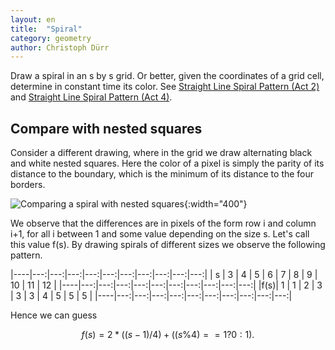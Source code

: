 ```yaml
---
layout: en
title:  "Spiral"
category: geometry
author: Christoph Dürr
---
```


Draw a spiral in an s by s grid.  Or better, given the coordinates of a grid cell, determine in constant time its color. See [Straight Line Spiral Pattern (Act 2)](http://www.spoj.com/problems/SPTTRN2/) and [Straight Line Spiral Pattern (Act 4)](http://www.spoj.com/problems/SPTTRN4/).

## Compare with nested squares

Consider a different drawing, where in the grid we draw alternating black and white nested squares. Here the color of a pixel is simply the parity of its distance to the boundary, which is the minimum of its distance to the four borders.

![]({{site.images}}spiral.svg "Comparing a spiral with nested squares" ){:width="400"}

We observe that the differences are in pixels of the form row i and column i+1, for all i between 1 and  some value depending on the size s.  Let's call this value f(s).   By drawing spirals of different sizes we observe the following pattern.

|----|---:|---:|---:|---:|---:|---:|---:|---:|---:|---:|
|  s |  3 |  4 |  5 |  6 |  7 |  8 |  9 | 10 | 11 | 12 |
|----|---:|---:|---:|---:|---:|---:|---:|---:|---:|---:|
|f(s)|  1 |  1 |  2 |  3 |  3 |  3 |  4 |  5 |  5 |  5 |
|----|---:|---:|---:|---:|---:|---:|---:|---:|---:|---:|

Hence we can guess

$$ f(s) =  2 * ((s - 1) / 4) + ( (s \% 4)  == 1 ? 0 : 1). $$


